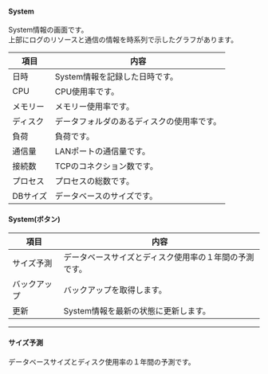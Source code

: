 #### System

<div class="text-xl mb-2">
System情報の画面です。<br>
上部にログのリソースと通信の情報を時系列で示したグラフがあります。
</div>

<div class="text-lg">

|項目|内容|
|----|----|
|日時|System情報を記録した日時です。|
|CPU|CPU使用率です。|
|メモリー|メモリー使用率です。|
|ディスク|データフォルダのあるディスクの使用率です。|
|負荷|負荷です。|
|通信量|LANポートの通信量です。|
|接続数|TCPのコネクション数です。|
|プロセス|プロセスの総数です。|
|DBサイズ|データベースのサイズです。|
</div>

>>>
#### System(ボタン)

<div class="text-xl">

|項目|内容|
|----|----|
|サイズ予測|データベースサイズとディスク使用率の１年間の予測です。|
|バックアップ|バックアップを取得します。|
|更新|System情報を最新の状態に更新します。|

</div>


---
#### サイズ予測

<div class="text-xl mb-2">
データベースサイズとディスク使用率の１年間の予測です。
</div>

